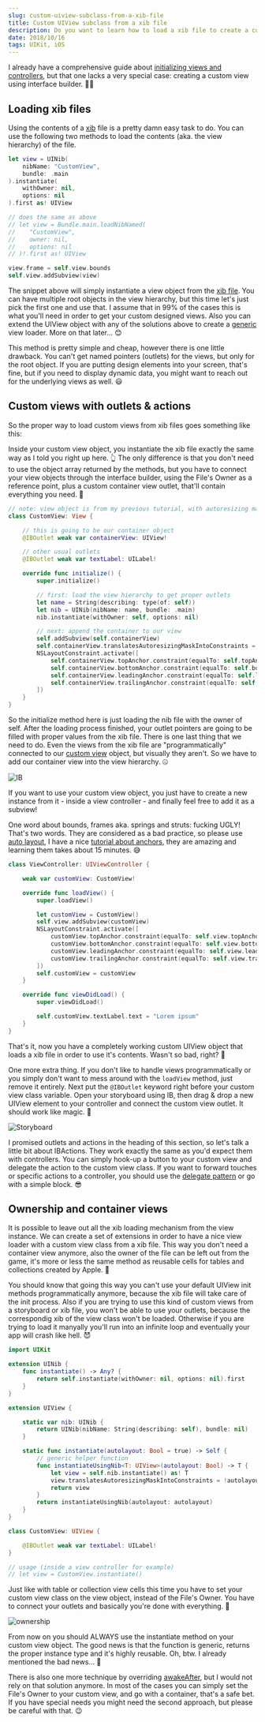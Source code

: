 ```yaml
---
slug: custom-uiview-subclass-from-a-xib-file
title: Custom UIView subclass from a xib file
description: Do you want to learn how to load a xib file to create a custom view object? Well, this UIKit tutorial is just for you written in Swift.
date: 2018/10/16
tags: UIKit, iOS
---
```



I already have a comprehensive guide about [initializing views and controllers](https://theswiftdev.com/uikit-init-patterns/), but that one lacks a very special case: creating a custom view using interface builder. 🤷‍♂️

## Loading xib files

Using the contents of a [xib](http://eppz.eu/blog/uiview-from-xib/) file is a pretty damn easy task to do. You can use the following two methods to load the contents (aka. the view hierarchy) of the file.

```swift
let view = UINib(
    nibName: "CustomView", 
    bundle: .main
).instantiate(
    withOwner: nil, 
    options: nil
).first as! UIView

// does the same as above
// let view = Bundle.main.loadNibNamed(
//    "CustomView", 
//    owner: nil, 
//    options: nil
// )!.first as! UIView 

view.frame = self.view.bounds
self.view.addSubview(view)
```

The snippet above will simply instantiate a view object from the [xib file](https://medium.com/@brianclouser/swift-3-creating-a-custom-view-from-a-xib-ecdfe5b3a960). You can have multiple root objects in the view hierarchy, but this time let's just pick the first one and use that. I assume that in 99% of the cases this is what you'll need in order to get your custom designed views. Also you can extend the UIView object with any of the solutions above to create a [generic](https://theiconic.tech/instantiating-from-xib-using-swift-generics-632a2b3d8109) view loader. More on that later... 😊

This method is pretty simple and cheap, however there is one little drawback. You can't get named pointers (outlets) for the views, but only for the root object. If you are putting design elements into your screen, that's fine, but if you need to display dynamic data, you might want to reach out for the underlying views as well. 😃

## Custom views with outlets & actions

So the proper way to load custom views from xib files goes something like this:

Inside your custom view object, you instantiate the xib file exactly the same way as I told you right up here. 👆 The only difference is that you don't need to use the object array returned by the methods, but you have to connect your view objects through the interface builder, using the File's Owner as a reference point, plus a custom container view outlet, that'll contain everything you need. 🤨

```swift
// note: view object is from my previous tutorial, with autoresizing masks disabled
class CustomView: View {

    // this is going to be our container object
    @IBOutlet weak var containerView: UIView!

    // other usual outlets
    @IBOutlet weak var textLabel: UILabel!

    override func initialize() {
        super.initialize()

        // first: load the view hierarchy to get proper outlets
        let name = String(describing: type(of: self))
        let nib = UINib(nibName: name, bundle: .main)
        nib.instantiate(withOwner: self, options: nil)

        // next: append the container to our view
        self.addSubview(self.containerView)
        self.containerView.translatesAutoresizingMaskIntoConstraints = false
        NSLayoutConstraint.activate([
            self.containerView.topAnchor.constraint(equalTo: self.topAnchor),
            self.containerView.bottomAnchor.constraint(equalTo: self.bottomAnchor),
            self.containerView.leadingAnchor.constraint(equalTo: self.leadingAnchor),
            self.containerView.trailingAnchor.constraint(equalTo: self.trailingAnchor),
        ])
    }
}
```
So the initialize method here is just loading the nib file with the owner of self. After the loading process finished, your outlet pointers are going to be filled with proper values from the xib file. There is one last thing that we need to do. Even the views from the xib file are "programmatically" connected to our [custom view](https://medium.com/swift2go/swift-custom-uiview-with-xib-file-211bb8bbd6eb) object, but visually they aren't. So we have to add our container view into the view hierarchy. 🤐

![IB](ib.png)

If you want to use your custom view object, you just have to create a new instance from it - inside a view controller - and finally feel free to add it as a subview!

One word about bounds, frames aka. springs and struts: fucking UGLY! That's two words. They are considered as a bad practice, so please use [auto layout](https://theswiftdev.com/2017/10/31/ios-auto-layout-tutorial-programmatically/), I have a nice [tutorial about anchors](https://theswiftdev.com/2018/06/14/mastering-ios-auto-layout-anchors-programmatically-from-swift/), they are amazing and learning them takes about 15 minutes. 😅

```swift
class ViewController: UIViewController {

    weak var customView: CustomView!

    override func loadView() {
        super.loadView()

        let customView = CustomView()
        self.view.addSubview(customView)
        NSLayoutConstraint.activate([
            customView.topAnchor.constraint(equalTo: self.view.topAnchor),
            customView.bottomAnchor.constraint(equalTo: self.view.bottomAnchor),
            customView.leadingAnchor.constraint(equalTo: self.view.leadingAnchor),
            customView.trailingAnchor.constraint(equalTo: self.view.trailingAnchor),
        ])
        self.customView = customView
    }

    override func viewDidLoad() {
        super.viewDidLoad()

        self.customView.textLabel.text = "Lorem ipsum"
    }
}
```

That's it, now you have a completely working custom UIView object that loads a xib file in order to use it's contents. Wasn't so bad, right? 🤪

One more extra thing. If you don't like to handle views programmatically or you simply don't want to mess around with the `loadView` method, just remove it entirely. Next put the `@IBOutlet` keyword right before your custom view class variable. Open your storyboard using IB, then drag & drop a new UIView element to your controller and connect the custom view outlet. It should work like magic. 💫

![Storyboard](storyboard.png)

I promised outlets and actions in the heading of this section, so let's talk a little bit about IBActions. They work exactly the same as you'd expect them with controllers. You can simply hook-up a button to your custom view and delegate the action to the custom view class. If you want to forward touches or specific actions to a controller, you should use the [delegate pattern](https://theswiftdev.com/2018/06/27/swift-delegate-design-pattern/) or go with a simple block. 😎

## Ownership and container views

It is possible to leave out all the xib loading mechanism from the view instance. We can create a set of extensions in order to have a nice view loader with a custom view class from a xib file. This way you don't need a container view anymore, also the owner of the file can be left out from the game, it's more or less the same method as reusable cells for tables and collections created by Apple. 🍎

You should know that going this way you can't use your default UIView init methods programmatically anymore, because the xib file will take care of the init process. Also if you are trying to use this kind of custom views from a storyboard or xib file, you won't be able to use your outlets, because the correspondig xib of the view class won't be loaded. Otherwise if you are trying to load it manyally you'll run into an infinite loop and eventually your app will crash like hell. 😈

```swift
import UIKit

extension UINib {
    func instantiate() -> Any? {
        return self.instantiate(withOwner: nil, options: nil).first
    }
}

extension UIView {

    static var nib: UINib {
        return UINib(nibName: String(describing: self), bundle: nil)
    }

    static func instantiate(autolayout: Bool = true) -> Self {
        // generic helper function
        func instantiateUsingNib<T: UIView>(autolayout: Bool) -> T {
            let view = self.nib.instantiate() as! T
            view.translatesAutoresizingMaskIntoConstraints = !autolayout
            return view
        }
        return instantiateUsingNib(autolayout: autolayout)
    }
}

class CustomView: UIView {

    @IBOutlet weak var textLabel: UILabel!
}

// usage (inside a view controller for example)
// let view = CustomView.instantiate()
```

Just like with table or collection view cells this time you have to set your custom view class on the view object, instead of the File's Owner. You have to connect your outlets and basically you're done with everything. 🤞

![ownership](ownership.jpg)

From now on you should ALWAYS use the instantiate method on your custom view object. The good news is that the function is generic, returns the proper instance type and it's highly reusable. Oh, btw. I already mentioned the bad news... 🤪

There is also one more technique by overriding [awakeAfter](https://stackoverflow.com/questions/9282365/load-view-from-an-external-xib-file-in-storyboard/40343124#40343124), but I would not rely on that solution anymore. In most of the cases you can simply set the File's Owner to your custom view, and go with a container, that's a safe bet. If you have special needs you might need the second approach, but please be careful with that. 😉
